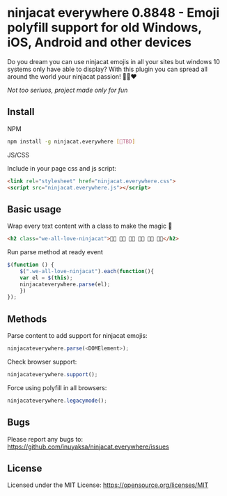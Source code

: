 # ninjacat everywhere 0.8848 - Emoji polyfill support for old Windows, iOS, Android and other devices

Do you dream you can use ninjacat emojis in all your sites but windows 10 systems only have able to display?
With this plugin you can spread all around the world your ninjacat passion! 🦄🐱❤️

_Not too seriuos, project made only for fun_

## Install

NPM
```sh
npm install -g ninjacat.everywhere [👷TBD] 
```

JS/CSS

Include in your page css and js script:

```html
<link rel="stylesheet" href="ninjacat.everywhere.css">
<script src="ninjacat.everywhere.js"></script>
```



## Basic usage

Wrap every text content with a class to make the magic 🌈

```html
<h2 class="we-all-love-ninjacat">🐱‍👤 🐱‍💻 🐱‍🏍️ 🐱‍🚀 🐱‍👓 🐱‍🐉</h2>
```

Run parse method at ready event
```js
$(function () {
    $(".we-all-love-ninjacat").each(function(){
    var el = $(this);
    ninjacateverywhere.parse(el);
    })
});
```

## Methods

Parse content to add support for ninjacat emojis:
```js
ninjacateverywhere.parse(<DOMElement>);
```

Check browser support:
```js
ninjacateverywhere.support();
```

Force using polyfill in all browsers:
```js
ninjacateverywhere.legacymode();
```

## Bugs

Please report any bugs to: https://github.com/inuyaksa/ninjacat.everywhere/issues

## License

Licensed under the MIT License: https://opensource.org/licenses/MIT
